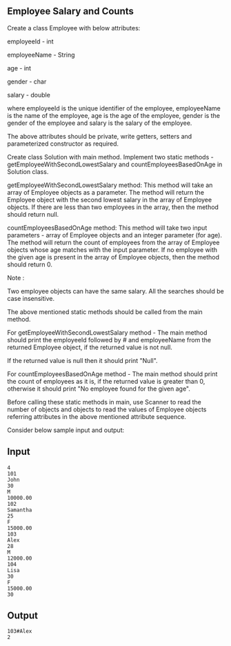 ## Employee Salary and Counts

Create a class Employee with below attributes:

employeeId - int

employeeName - String

age - int

gender - char

salary - double

where employeeId is the unique identifier of the employee, employeeName is the name of the employee, age is the age of 
the employee, gender is the gender of the employee and salary is the salary of the employee.

The above attributes should be private, write getters, setters and parameterized constructor as required.

Create class Solution with main method. Implement two static methods - getEmployeeWithSecondLowestSalary and countEmployeesBasedOnAge in Solution class.

getEmployeeWithSecondLowestSalary method:
This method will take an array of Employee objects as a parameter.
The method will return the Employee object with the second lowest salary in the array of Employee objects.
If there are less than two employees in the array, then the method should return null.

countEmployeesBasedOnAge method:
This method will take two input parameters - array of Employee objects and an integer parameter (for age).
The method will return the count of employees from the array of Employee objects whose age matches with the input parameter.
If no employee with the given age is present in the array of Employee objects, then the method should return 0.

Note :

Two employee objects can have the same salary.
All the searches should be case insensitive.

The above mentioned static methods should be called from the main method.

For getEmployeeWithSecondLowestSalary method - The main method should print the employeeId followed by # and employeeName from the returned Employee object, if the returned value is not null.

If the returned value is null then it should print "Null".

For countEmployeesBasedOnAge method - The main method should print the count of employees as it is, if the returned value is greater than 0, otherwise it should print "No employee found for the given age".

Before calling these static methods in main, use Scanner to read the number of objects and objects to read the values of Employee objects referring attributes in the above mentioned attribute sequence.

Consider below sample input and output:

## Input
    4
    101
    John
    30
    M
    10000.00
    102
    Samantha
    25
    F
    15000.00
    103
    Alex
    28
    M
    12000.00
    104
    Lisa
    30
    F
    15000.00
    30

## Output
    103#Alex
    2